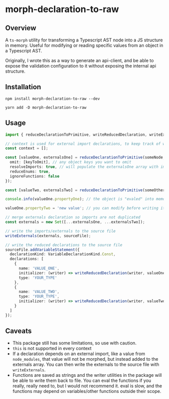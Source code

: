 # morph-declaration-to-raw

## Overview

A `ts-morph` utility for transforming a Typescript AST node into a JS structure in memory.
Useful for modifying or reading specific values from an object in a Typescript AST.

Originally, I wrote this as a way to generate an api-client, and be able to expose the validation configuration to it
without exposing the internal api structure.

## Installation

```
npm install morph-declaration-to-raw --dev
```

```
yarn add -D morph-declaration-to-raw
```

## Usage

```typescript
import { reduceDeclarationToPrimitive, writeReducedDeclaration, writeExternals } from 'morph-declaration-to-raw';

// context is used for external import declarations, to keep track of what has already been imported
const context = [];

const [valueOne, externalsOne] = reduceDeclarationToPrimitive(someNode, project, context, {
  omit: [keyToOmit], // any object keys you want to omit
  resolveImports: true, // will populate the externalsOne array with import declarations from node_modules
  reduceEnums: true,
  ignoreFunctions: false
});

const [valueTwo, externalsTwo] = reduceDeclarationToPrimitive(someOtherNode, project, context, {});

console.info(valueOne.propertyOne); // the object is "evaled" into memory

valueOne.propertyTwo = 'new value'; // you can modify before writing it to file

// merge externals declaration so imports are not duplicated
const externals = new Set([...externalsOne, ...externalsTwo]);

// write the imports/externals to the source file
writeExternals(externals, sourceFile);

// write the reduced declarations to the source file
sourceFile.addVariableStatement({
  declarationKind: VariableDeclarationKind.Const,
  declarations: [
    {
      name: 'VALUE_ONE',
      initializer: (writer) => writeReducedDeclaration(writer, valueOne, 0, 10),
      type: 'YOUR_TYPE'
    },
    {
      name: 'VALUE_TWO',
      type: 'YOUR_TYPE',
      initializer: (writer) => writeReducedDeclaration(writer, valueTwo, 0, 6)
    }
  ]
});
```

## Caveats
- This package still has some limitations, so use with caution.
- `this` is not supported in every context
- If a declaration depends on an external import, like a value from `node_modules`, that value will not be morphed,
but instead added to the externals array. You can then write the externals to the source file with `writeExternals`.
- Functions are saved as strings and the writer utilities in the package will be able to write them back to file.
You can eval the functions if you really, really need to, but I would not recommend it. eval is slow, and the functions may
depend on variables/other functions outside their scope.
